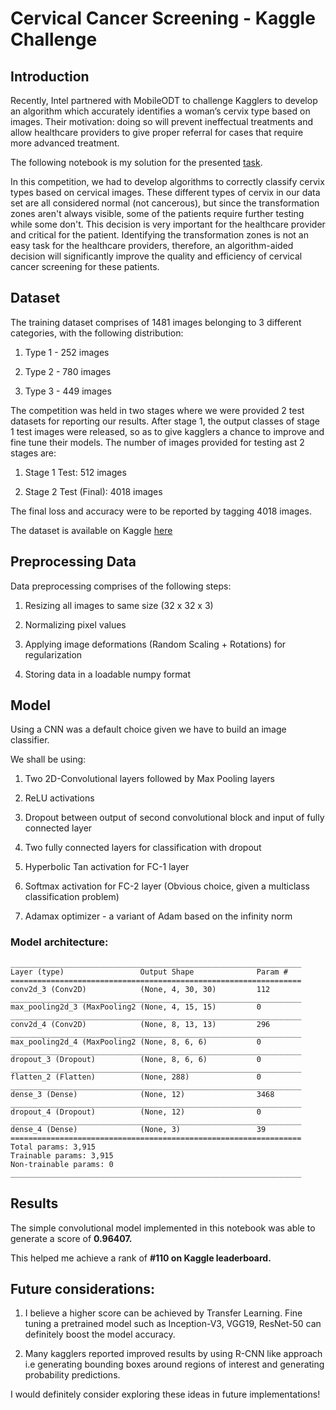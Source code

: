 # Cervical Cancer Screening - Kaggle Challenge

## Introduction

Recently, Intel partnered with MobileODT to challenge Kagglers to develop an algorithm which accurately identifies a woman’s cervix type based on images. Their motivation: doing so will prevent ineffectual treatments and allow healthcare providers to give proper referral for cases that require more advanced treatment.

The following notebook is my solution for the presented [task](https://www.kaggle.com/c/intel-mobileodt-cervical-cancer-screening).

In this competition, we had to develop algorithms to correctly classify cervix types based on cervical images. These different types of cervix in our data set are all considered normal (not cancerous), but since the transformation zones aren't always visible, some of the patients require further testing while some don't. This decision is very important for the healthcare provider and critical for the patient. Identifying the transformation zones is not an easy task for the healthcare providers, therefore, an algorithm-aided decision will significantly improve the quality and efficiency of cervical cancer screening for these patients.

## Dataset
The training dataset comprises of 1481 images belonging to 3 different categories, with the following distribution:
  1. Type 1 - 252 images
  
  2. Type 2 - 780 images
  
  3. Type 3 - 449 images

The competition was held in two stages where we were provided 2 test datasets for reporting our results. After stage 1, the output classes of stage 1 test images were released, so as to give kagglers a chance to improve and fine tune their models. The number of images provided for testing ast 2 stages are:

  1. Stage 1 Test: 512 images

  2. Stage 2 Test (Final): 4018 images

The final loss and accuracy were to be reported by tagging 4018 images.

The dataset is available on Kaggle [here](https://www.kaggle.com/c/intel-mobileodt-cervical-cancer-screening/data)

## Preprocessing Data

Data preprocessing comprises of the following steps:
  
  1. Resizing all images to same size (32 x 32 x 3)
  
  2. Normalizing pixel values
  
  3. Applying image deformations (Random Scaling + Rotations) for regularization
  
  4. Storing data in a loadable numpy format

## Model

Using a CNN was a default choice given we have to build an image classifier.

We shall be using:
  
  1. Two 2D-Convolutional layers followed by Max Pooling layers
  
  2. ReLU activations

  3. Dropout between output of second convolutional block and input of fully connected layer

  4. Two fully connected layers for classification with dropout

  5. Hyperbolic Tan activation for FC-1 layer
  
  6. Softmax activation for FC-2 layer (Obvious choice, given a multiclass classification problem)
  
  7. Adamax optimizer - a variant of Adam based on the infinity norm
  
### Model architecture:
```
_________________________________________________________________
Layer (type)                 Output Shape              Param #   
=================================================================
conv2d_3 (Conv2D)            (None, 4, 30, 30)         112       
_________________________________________________________________
max_pooling2d_3 (MaxPooling2 (None, 4, 15, 15)         0         
_________________________________________________________________
conv2d_4 (Conv2D)            (None, 8, 13, 13)         296       
_________________________________________________________________
max_pooling2d_4 (MaxPooling2 (None, 8, 6, 6)           0         
_________________________________________________________________
dropout_3 (Dropout)          (None, 8, 6, 6)           0         
_________________________________________________________________
flatten_2 (Flatten)          (None, 288)               0         
_________________________________________________________________
dense_3 (Dense)              (None, 12)                3468      
_________________________________________________________________
dropout_4 (Dropout)          (None, 12)                0         
_________________________________________________________________
dense_4 (Dense)              (None, 3)                 39        
=================================================================
Total params: 3,915
Trainable params: 3,915
Non-trainable params: 0
_________________________________________________________________
```

## Results

The simple convolutional model implemented in this notebook was able to generate a score of **0.96407.**

This helped me achieve a rank of **#110 on Kaggle leaderboard.**

## Future considerations:

1. I believe a higher score can be achieved by Transfer Learning. Fine tuning a pretrained model such as Inception-V3, VGG19, ResNet-50 can definitely boost the model accuracy.

2. Many kagglers reported improved results by using R-CNN like approach i.e generating bounding boxes around regions of interest and generating probability predictions.

I would definitely consider exploring these ideas in future implementations!
